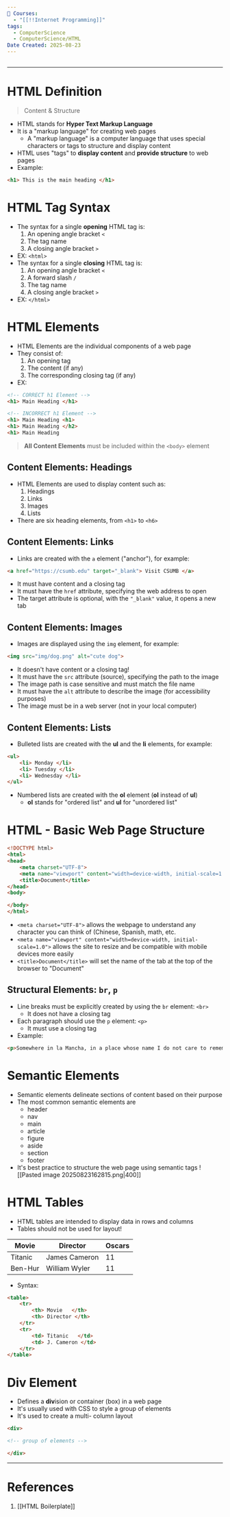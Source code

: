 ```yaml
---
📕 Courses:
  - "[[!!Internet Programming]]"
tags:
  - ComputerScience
  - ComputerScience/HTML
Date Created: 2025-08-23
---
```

```table-of-contents
```
---
# HTML Definition
>Content & Structure
- HTML stands for **Hyper Text Markup Language**
- It is a "markup language" for creating web pages
	- A "markup language" is a computer language that uses special characters or tags to structure and display content
- HTML uses "tags" to **display content** and **provide structure** to web pages
- Example:
```html
<h1> This is the main heading </h1>
```

# HTML Tag Syntax
- The syntax for a single **opening** HTML tag is:
	1. An opening angle bracket `<`
	2. The tag name
	3. A closing angle bracket `>`
- EX: `<html>`
- The syntax for a single **closing** HTML tag is:
	1. An opening angle bracket `<`
	2. A forward slash `/`
	3. The tag name
	4. A closing angle bracket `>`
- EX: `</html>`

# HTML Elements
- HTML Elements are the individual components of a web page
- They consist of:
	1. An opening tag
	2. The content (if any)
	3. The corresponding closing tag (if any)
- EX:
```html
<!-- CORRECT h1 Element -->
<h1> Main Heading </h1>

<!-- INCORRECT h1 Element -->
<h1> Main Heading <h1>
<h1> Main Heading </h2>
<h1> Main Heading
```

> **All Content Elements** must be included within the `<body>` element
## Content Elements: Headings 
- HTML Elements are used to display content such as:
	1. Headings
	2. Links
	3. Images
	4. Lists
- There are six heading elements, from `<h1>` to `<h6>`
## Content Elements: Links
- Links are created with the `a` element ("anchor"), for example:
```html
<a href="https://csumb.edu" target="_blank"> Visit CSUMB </a>
```
- It must have content and a closing tag
- It must have the `href` attribute, specifying the web address to open
- The target attribute is optional, with the `"_blank"` value, it opens a new tab
## Content Elements: Images
- Images are displayed using the `img` element, for example:
```html
<img src="img/dog.png" alt="cute dog">
```
- It doesn't have content or a closing tag!
- It must have the `src` attribute (source), specifying the path to the image
- The image path is case sensitive and must match the file name
- It must have the `alt` attribute to describe the image (for accessibility purposes)
- The image must be in a web server (not in your local computer)
## Content Elements: Lists
- Bulleted lists are created with the **ul** and the **li** elements, for example:
```html
<ul>
	<li> Monday </li>
	<li> Tuesday </li>
	<li> Wednesday </li>
</ul>
```
- Numbered lists are created with the **ol** element (**ol** instead of **ul**)
	- **ol** stands for "ordered list" and **ul** for "unordered list"

# HTML - Basic Web Page Structure
```html
<!DOCTYPE html>
<html>
<head>
	<meta charset="UTF-8">
	<meta name="viewport" content="width=device-width, initial-scale=1.0">
	<title>Document</title>
</head>
<body>

</body>
</html>
```
- `<meta charset="UTF-8">` allows the webpage to understand any character you can think of (Chinese, Spanish, math, etc.
- `<meta name="viewport" content="width=device-width, initial-scale=1.0">` allows the site to resize and be compatible with mobile devices more easily
- `<title>Document</title>` will set the name of the tab at the top of the browser to "Document"
## Structural Elements: `br`, `p`
- Line breaks must be explicitly created by using the `br` element: `<br>`
	- It does not have a closing tag
- Each paragraph should use the `p` element: `<p>`
	- It must use a closing tag
- Example:
```html
<p>Somewhere in la Mancha, in a place whose name I do not care to remember, a gentleman lived not long ago, one of those who has a lance and ancient shield on a shelf and keeps a slinny nag and a greyhound for racing</p>
```

# Semantic Elements
- Semantic elements delineate sections of content based on their purpose
- The most common semantic elements are
	- header
	- nav
	- main
	- article
	- figure
	- aside
	- section
	- footer
- It's best practice to structure the web page using semantic tags
![[Pasted image 20250823162815.png|400]]

# HTML Tables
- HTML tables are intended to display data in rows and columns
- Tables should not be used for layout!

| **Movie** | **Director**  | **Oscars** |
| --------- | ------------- | ---------- |
| Titanic   | James Cameron | 11         |
| Ben-Hur   | William Wyler | 11         |
- Syntax:
```html
<table>
	<tr>
		<th> Movie   </th>
		<th> Director </th>
	</tr>
	<tr>
		<td> Titanic   </td>
		<td> J. Cameron </td>
	</tr>
</table>
```

# Div Element
- Defines a **div**ision or container (box) in a web page
- It's usually used with CSS to style a group of elements
- It's used to create a multi- column layout
```html
<div>

<!-- group of elements -->

</div>
```

---
# References
1. [[HTML Boilerplate]]